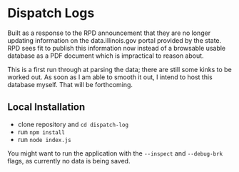 # Dispatch Logs

Built as a response to the RPD announcement that they are no longer updating information on the data.illinois.gov portal provided by the state. RPD sees fit to publish this information now instead of a browsable usable database as a PDF document which is impractical to reason about.

This is a first run through at parsing the data; there are still some kinks to be worked out. As soon as I am able to smooth it out, I intend to host this database myself. That will be forthcoming.

## Local Installation

* clone repository and `cd dispatch-log`
* run `npm install`
* run `node index.js`

You might want to run the application with the `--inspect` and `--debug-brk` flags, as currently no data is being saved.
